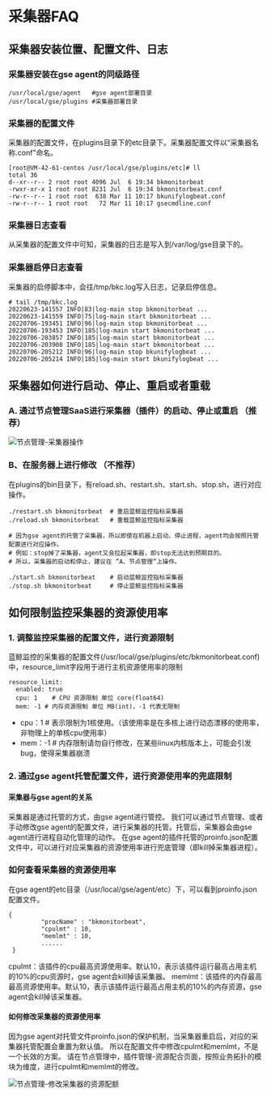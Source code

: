 # 采集器FAQ

## **采集器安装位置、配置文件、日志**
### **采集器安装在gse agent的同级路径**

``` 
/usr/local/gse/agent   #gse agent部署目录
/usr/local/gse/plugins #采集器部署目录
```

### **采集器的配置文件**
采集器的配置文件，在plugins目录下的etc目录下。采集器配置文件以“采集器名称.conf"命名。

``` 
[root@VM-42-61-centos /usr/local/gse/plugins/etc]# ll
total 36
d--xr--r-- 2 root root 4096 Jul  6 19:34 bkmonitorbeat
-rwxr-xr-x 1 root root 8231 Jul  6 19:34 bkmonitorbeat.conf
-rw-r--r-- 1 root root  638 Mar 11 10:17 bkunifylogbeat.conf
-rw-r--r-- 1 root root   72 Mar 11 10:17 gsecmdline.conf
```

### **采集器日志查看**

从采集器的配置文件中可知，采集器的日志是写入到/var/log/gse目录下的。

### **采集器启停日志查看**

采集器的启停脚本中，会往/tmp/bkc.log写入日志，记录启停信息。

``` 
# tail /tmp/bkc.log
20220623-141557 INFO|83|log-main stop bkmonitorbeat ...
20220623-141559 INFO|75|log-main start bkmonitorbeat ...
20220706-193451 INFO|96|log-main stop bkmonitorbeat ...
20220706-193453 INFO|185|log-main start bkmonitorbeat ...
20220706-203857 INFO|185|log-main start bkmonitorbeat ...
20220706-203908 INFO|185|log-main start bkmonitorbeat ...
20220706-205212 INFO|96|log-main stop bkunifylogbeat ...
20220706-205214 INFO|185|log-main start bkunifylogbeat ...
```


## **采集器如何进行启动、停止、重启或者重载**

### A. 通过节点管理SaaS进行采集器（插件）的启动、停止或重启 （**推荐**）

![节点管理-采集器操作](media/16612273089971.jpg)


### B、在服务器上进行修改 （不推荐）

 在plugins的bin目录下，有reload.sh、restart.sh、start.sh、stop.sh，进行对应操作。
 
``` 
./restart.sh bkmonitorbeat  # 重启蓝鲸监控指标采集器
./reload.sh bkmonitorbeat   # 重载蓝鲸监控指标采集器

# 因为gse agent的托管了采集器，所以即使在机器上启动、停止进程，agent均会按照托管配置进行对应操作。
# 例如：stop掉了采集器，agent又会拉起采集器，即stop无法达到预期目的。
# 所以，采集器的启动和停止，建议在 ”A、节点管理“上操作。
 
./start.sh bkmonitorbeat    # 启动蓝鲸监控指标采集器
./stop.sh bkmonitorbeat     # 停止蓝鲸监控指标采集器
```

## **如何限制监控采集器的资源使用率**

### **1. 调整监控采集器的配置文件，进行资源限制**
蓝鲸监控的采集器的配置文件(/usr/local/gse/plugins/etc/bkmonitorbeat.conf)中，resource_limit字段用于进行主机资源使用率的限制

``` 
resource_limit:
  enabled: true
  cpu: 1    # CPU 资源限制 单位 core(float64)
  mem: -1 # 内存资源限制 单位 MB(int)，-1 代表无限制
```

* cpu：1        # 表示限制为1核使用。（该使用率是在多核上进行动态漂移的使用率，非物理上的单核cpu使用率）
* mem：-1    #  内存限制请勿自行修改，在某些linux内核版本上，可能会引发bug，使得采集器崩溃

### **2. 通过gse agent托管配置文件，进行资源使用率的兜底限制**

#### 采集器与gse agent的关系

采集器是通过托管的方式，由gse agent进行管控。
我们可以通过节点管理、或者手动修改gse agent的配置文件，进行采集器的托管。托管后，采集器会由gse agent进行进程自动化管理的动作。
在gse agent的插件托管的proinfo.json配置文件中，可以进行对应采集器的资源使用率进行兜底管理（即kill掉采集器进程）。

### 如何查看采集器的资源使用率

在gse agent的etc目录（/usr/local/gse/agent/etc）下，可以看到proinfo.json配置文件。

``` 
{
		 "procName" : "bkmonitorbeat",
         "cpulmt" : 10,
         "memlmt" : 10,
		 ......
 }
```
cpulmt：该插件的cpu最高资源使用率。默认10，表示该插件运行最高占用主机的10%的cpu资源时，gse agent会kill掉该采集器。
memlmt：该插件的内存最高最高资源使用率。默认10，表示该插件运行最高占用主机的10%的内存资源，gse agent会kill掉该采集器。

#### 如何修改采集器的资源使用率

因为gse agent对托管文件proinfo.json的保护机制，当采集器重启后，对应的采集器托管配置会重置为默认值。
所以在配置文件中修改cpulmt和memlmt，不是一个长效的方案。
请在节点管理中，插件管理-资源配合页面，按照业务拓扑的模块为维度，进行cpulmt和memlmt的修改。

![节点管理-修改采集器的资源配额](media/16612273661453.jpg)




